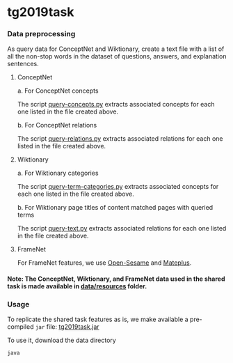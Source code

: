 # tg2019task

### Data preprocessing

As query data for ConceptNet and Wiktionary, create a text file with a list of all the non-stop words in the dataset of questions, answers, and explanation sentences. 

1. ConceptNet

   a. For ConceptNet concepts
   
   The script [query-concepts.py](/src/main/python/conceptnet/query-concepts.py) extracts associated concepts for each one listed in the file created above.

   b. For ConceptNet relations
   
   The script [query-relations.py](/src/main/python/conceptnet/query-relations.py) extracts associated relations for each one listed in the file created above.

2. Wiktionary

   a. For Wiktionary categories
   
   The script [query-term-categories.py](/src/main/python/wiki/query-term-categories.py) extracts associated concepts for each one listed in the file created above.

   b. For Wiktionary page titles of content matched pages with queried terms
   
   The script [query-text.py](/src/main/python/wiki/query-text.py) extracts associated relations for each one listed in the file created above.

3. FrameNet
   
   For FrameNet features, we use [Open-Sesame](https://github.com/swabhs/open-sesame) and [Mateplus](https://github.com/microth/mateplus).
   
#### Note: The ConceptNet, Wiktionary, and FrameNet data used in the shared task is made available in [data/resources](/data/resources) folder.

### Usage

To replicate the shared task features as is, we make available a pre-compiled `jar` file: [tg2019task.jar](tg2019task.jar)

To use it, download the data directory 

`java `

